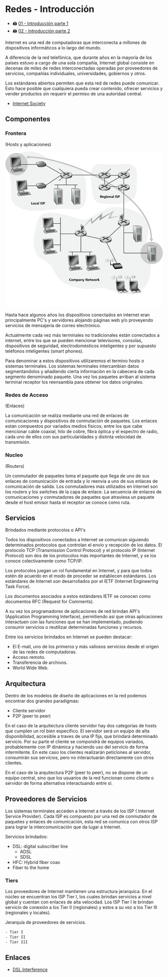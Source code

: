 # Redes - Introducción

- 🖨️ [01 - Introducción parte 1](https://tecnologoinformatico.github.io/redes-de-computadoras/diapositivas/01_Introduccion-1.pdf)
- 🖨️ [02 - Introducción parte 2](https://tecnologoinformatico.github.io/redes-de-computadoras/diapositivas/02_Introduccion-2.pdf)

Internet es una red de computadoras que interconecta a millones de dispositivos informáticos a lo largo del mundo.

A diferencia de la red telefónica, que durante años en la mayoría de los países estuvo a cargo de una sola compañía, Internet global consiste en decenas de miles de redes interconectadas operadas por proveedores de servicios, compañías individuales, universidades, gobiernos y otros.

Los estándares abiertos permiten que esta red de redes puede comunicar. Esto hace posible que cualquiera pueda crear contenido, ofrecer servicios y vender productos sin requerir el permiso de una autoridad central.

- [Internet Society](https://www.internetsociety.org/es/internet/)

## Componentes

### Frontera

(Hosts y aplicaciones)

![Hosts](./img/01_hosts.png)

Hasta hace algunos años los dispositivos conectados en internet eran principalmente PC's y servidores alojando páginas web y/o proveyendo servicios de mensajería de correo electrónico.

Actualmente cada vez más terminales no tradicionales están conectados a internet, entre los que se pueden mencionar televisores, consolas, dispositivos de seguridad, electrodomésticos inteligentes y por supuesto teléfonos inteligentes (smart phones).

Para denominar a estos dispositivos utilizaremos el termino hosts o sistemas terminales. Los sistemas terminales intercambian datos segmentandolos y añadiendo cierta información en la cabecera de cada segmento denominado paquete.
Una vez los paquetes arriban al sistema terminal receptor los reensambla para obtener los datos originales.

### Redes de Acceso

(Enlaces)

La comunicación se realiza mediante una red de enlaces de comunicaciones y dispositivos de conmutación de paquetes. Los enlaces estan compuestos por variados medios físicos, entre los que cabe mencionar cable coaxial, hilo de cobre, fibra óptica y el espectro de radio, cada uno de ellos con sus particularidades y distinta velocidad de transmisión.

### Nucleo

(Routers)

Un conmutador de paquetes toma el paquete que llega de uno de sus enlaces de comunicación de entrada y lo reenvía a uno de sus enlaces de comunicación de salida. Los conmutadores más utilizados en internet son los routers y los switches de la capa de enlace. La secuencia de enlaces de comunicaciones y conmutadores de paquetes que atraviesa un paquete desde el host emisor hasta el receptor se conoce como ruta.

## Servicios

Brindados mediante protocolos o API's

Todos los dispositivos conectados a Internet se comunican siguiendo determinados protocolos que controlan el envío y recepción de los datos. El protocolo TCP (Transmission Control Protocol) y el protocolo IP (Internet Protocol) son dos de los protocolos más importantes de Internet, y se los conoce colectivamente como TCP/IP.

Los protocolos juegan un rol fundamental en Internet, y para que todos estén de acuerdo en el modo de proceder se establecen estándares. Los estándares de Internet son desarrollados por el IETF (Internet Engineering Task Force).

Los documentos asociados a estos estándares IETF se conocen como documentos RFC (Request for Comments).

A su vez los programadores de aplicaciones de red brindan API's (Application Programming Interface), permitiendo así que otras aplicaciones interactuen con las funciones que se han implementado, pudiendo consumir servicios o reutilizar determinadas funciones y recursos.

Entre los servicios brindados en Internet se pueden destacar:

- El E-mail, uno de los primeros y más valiosos servicios desde el origen de las redes de computadoras.
- Acceso remoto.
- Transferencia de archivos.
- World Wide Web.

## Arquitectura

Dentro de los modelos de diseño de aplicaciones en la red
podemos encontrar dos grandes paradigmas:

- Cliente servidor
- P2P (peer to peer)

En el caso de la arquitectura cliente servidor hay dos categorías de hosts que cumplen un rol bien específico.
El servidor será un equipo de alta disponibilidad, accesible a traves de una IP fija, que brindará determinado servicio.
Por su parte el cliente se compondrá de equipos variados, probablemente con IP dinámica y haciendo uso del servicio de forma intermitente. En este caso los clientes realizarán peticiones al servidor, consumirán sus servicios, pero no interactuarán directamente con otros clientes.

En el caso de la arquitectura P2P (peer to peer), no se dispone de un equipo central, sino que los usuarios de la red funcionan como cliente o servidor de forma alternativa interactuando entre sí.

## Proveedores de Servicios

Los sistemas terminales acceden a Internet a través de los ISP ( Internet Service Provider). Cada ISP es compuesto por una red de conmutador de paquetes y enlaces de comunicación, esta red se comunica con otros ISP para lograr la intercomunicación que da lugar a Internet.

Servicios brindados:

- DSL: digital subscriber line
  - ADSL
  - SDSL
- HFC: Hybrid fiber coax
- Fiber to the home

### Tiers

Los proveedores de Internet mantienen una estructura jerarquica.
En el núcleo se encuentran los ISP Tier I, los cuales brindan servicios a nivel global y cuentan con enlaces de alta velocidad. Los ISP Tier I le brindan servicio de conexión a los Tier II (regionales) y estos a su vez a los Tier III (regionales y locales).

  Jerarquía de proveedores de servicios.

    - Tier I
    - Tier II
    - Tier III

## Enlaces

- [DSL Interference](http://www.arrl.org/dsl-interference)
